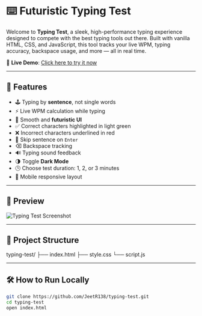 # ⌨️ Futuristic Typing Test

Welcome to **Typing Test**, a sleek, high-performance typing experience designed to compete with the best typing tools out there. Built with vanilla HTML, CSS, and JavaScript, this tool tracks your live WPM, typing accuracy, backspace usage, and more — all in real time.

🔗 **Live Demo**: [Click here to try it now](https://jeetr138.github.io/typing-test/)

---

## 🚀 Features

- 🕹️ Typing by **sentence**, not single words
- ⚡ Live WPM calculation while typing
- 🎨 Smooth and **futuristic UI**
- ✅ Correct characters highlighted in light green
- ❌ Incorrect characters underlined in red
- 🔁 Skip sentence on `Enter`
- ⌫ Backspace tracking
- 🔊 Typing sound feedback
- 🌗 Toggle **Dark Mode**
- 🕒 Choose test duration: 1, 2, or 3 minutes
- 📱 Mobile responsive layout

---

## 📸 Preview

![Typing Test Screenshot](https://github.com/JeetR138/typing-test/assets/preview-placeholder)

---

## 📂 Project Structure
typing-test/
├── index.html
├── style.css
└── script.js

---

## 🛠️ How to Run Locally

```bash
git clone https://github.com/JeetR138/typing-test.git
cd typing-test
open index.html
